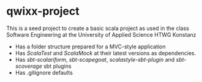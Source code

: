 qwixx-project
=========================

This is a seed project to create a basic scala project as used in the
class Software Engineering at the University of Applied Science HTWG Konstanz

* Has a folder structure prepared for a MVC-style application
* Has *ScalaTest* and *ScalaMock* at their latest versions as dependencies.
* Has *sbt-scalariform*, *sbt-scapegoat*, *scalastyle-sbt-plugin* and *sbt-scoverage* sbt plugins
* Has .gitignore defaults
